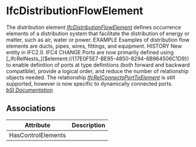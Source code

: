 IfcDistributionFlowElement
==========================
The distribution element
[_IfcDistributionFlowElement_]($element://{8F559036-DE32-4999-B800-D4C2D744B169})
defines occurrence elements of a distribution system that facilitate the
distribution of energy or matter, such as air, water or power.  
EXAMPLE Examples of distribution flow elements are ducts, pipes, wires,
fittings, and equipment.  
HISTORY New entity in IFC2.0.  
IFC4 CHANGE Ports are now primarily defined using
[_IfcRelNests_]($element://{17E0F5E7-BE95-4850-8294-6B964506C1D9}) to enable
definition of ports at type definitions (both forward and backward
compatible), provide a logical order, and reduce the number of relationship
objects needed. The relationship
[_IfcRelConnectsPortToElement_]($element://{BB19D6A5-C718-4ecb-9977-170B771837FC})
is still supported, however is now specific to dynamically connected ports.  
[ _bSI
Documentation_](https://standards.buildingsmart.org/IFC/DEV/IFC4_2/FINAL/HTML/schema/ifcsharedbldgserviceelements/lexical/ifcdistributionflowelement.htm)


Associations
------------
| Attribute          | Description   |
|--------------------|---------------|
| HasControlElements |               |

